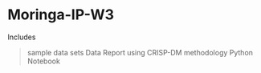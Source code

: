 # Moringa-IP-W3
Includes 
> sample data sets 
> Data Report using CRISP-DM methodology 
> Python Notebook 
